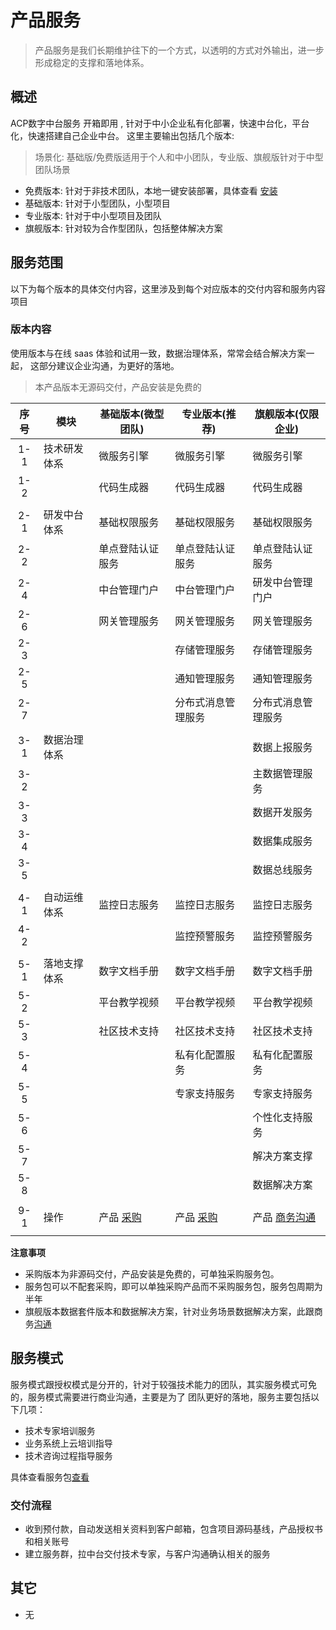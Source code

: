 # 产品服务

> 产品服务是我们长期维护往下的一个方式，以透明的方式对外输出，进一步形成稳定的支撑和落地体系。

## 概述

ACP数字中台服务 开箱即用 , 针对于中小企业私有化部署，快速中台化，平台化，快速搭建自己企业中台。
这里主要输出包括几个版本:

> 场景化: 基础版/免费版适用于个人和中小团队，专业版、旗舰版针对于中型团队场景

- 免费版本: 针对于非技术团队，本地一键安装部署，具体查看 [安装](/operation/81_install/)
- 基础版本: 针对于小型团队，小型项目
- 专业版本: 针对于中小型项目及团队
- 旗舰版本: 针对较为合作型团队，包括整体解决方案


## 服务范围

以下为每个版本的具体交付内容，这里涉及到每个对应版本的交付内容和服务内容项目

### 版本内容

使用版本与在线 saas 体验和试用一致，数据治理体系，常常会结合解决方案一起，
这部分建议企业沟通，为更好的落地。

> 本产品版本无源码交付，产品安装是免费的

| 序号 | 模块         | 基础版本(微型团队)         | 专业版本(推荐)              | 旗舰版本(仅限企业)       |
|:----:|--------------|----------------------------|-----------------------------|--------------------------|
| 1-1  | 技术研发体系 | 微服务引擎                 | 微服务引擎                  | 微服务引擎               |
| 1-2  |              | 代码生成器                 | 代码生成器                  | 代码生成器               |
|      |              |                            |                             |                          |
| 2-1  | 研发中台体系 | 基础权限服务               | 基础权限服务                | 基础权限服务             |
| 2-2  |              | 单点登陆认证服务           | 单点登陆认证服务            | 单点登陆认证服务         |
| 2-4  |              | 中台管理门户               | 中台管理门户                | 研发中台管理门户         |
| 2-6  |              | 网关管理服务               | 网关管理服务                | 网关管理服务             |
| 2-3  |              |                            | 存储管理服务                | 存储管理服务             |
| 2-5  |              |                            | 通知管理服务                | 通知管理服务             |
| 2-7  |              |                            | 分布式消息管理服务          | 分布式消息管理服务       |
|      |              |                            |                             |                          |
| 3-1  | 数据治理体系 |                            |                             | 数据上报服务             |
| 3-2  |              |                            |                             | 主数据管理服务           |
| 3-3  |              |                            |                             | 数据开发服务             |
| 3-4  |              |                            |                             | 数据集成服务             |
| 3-5  |              |                            |                             | 数据总线服务|
|      |              |                            |                             |                          |
| 4-1  | 自动运维体系 | 监控日志服务               | 监控日志服务                | 监控日志服务             |
| 4-2  |              |                            | 监控预警服务                | 监控预警服务             |
|      |              |                            |                             |                          |
| 5-1  | 落地支撑体系 | 数字文档手册               | 数字文档手册                | 数字文档手册             |
| 5-2  |              | 平台教学视频               | 平台教学视频                | 平台教学视频             |
| 5-3  |              | 社区技术支持               | 社区技术支持                | 社区技术支持             |
| 5-4  |              |                            | 私有化配置服务              | 私有化配置服务           |
| 5-5  |              |                            | 专家支持服务                | 专家支持服务             |
| 5-6  |              |                            |                             | 个性化支持服务           |
| 5-7  |              |                            |                             | 解决方案支撑             |
| 5-8  |              |                            |                             | 数据解决方案             |
|      |              |                            |                             |                          |
| 9-1  | 操作         | 产品 [采购][base_01] | 产品 [采购][base_02] | 产品 [商务沟通][base_03] | 
|      |              |                            |                             |                          |

[base_00]: http://cloud.linesno.com
[base_01]: ./04_商务沟通.md
[base_01_s]: http://cloud.linesno.com
[base_02]: ./04_商务沟通.md
[base_02_s]: http://cloud.linesno.com
[base_03]: ./04_商务沟通.md
[base_03_s]: http://cloud.linesno.com

**注意事项**

- 采购版本为非源码交付，产品安装是免费的，可单独采购服务包。
- 服务包可以不配套采购，即可以单独采购产品而不采购服务包，服务包周期为半年
- 旗舰版本数据套件版本和数据解决方案，针对业务场景数据解决方案，此跟商务[沟通](./04_商务沟通.md )

## 服务模式

服务模式跟授权模式是分开的，针对于较强技术能力的团队，其实服务模式可免的，服务模式需要进行商业沟通，主要是为了
团队更好的落地，服务主要包括以下几项：

- 技术专家培训服务
- 业务系统上云培训指导
- 技术咨询过程指导服务

具体查看服务包[查看](./03_%E6%9C%8D%E5%8A%A1%E5%86%85%E5%AE%B9.md)

### 交付流程

- 收到预付款，自动发送相关资料到客户邮箱，包含项目源码基线，产品授权书和相关账号
- 建立服务群，拉中台交付技术专家，与客户沟通确认相关的服务

## 其它

- 无

<style type="css">
.prices_table table{
  th:first-of-type {
      width: 50px;
  }
  th:nth-of-type(2) {
      width: 120px;
  }
}
</style>

